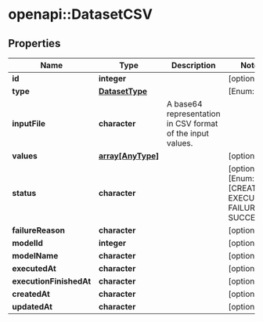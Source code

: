 # openapi::DatasetCSV


## Properties
Name | Type | Description | Notes
------------ | ------------- | ------------- | -------------
**id** | **integer** |  | [optional] 
**type** | [**DatasetType**](DatasetType.md) |  | [Enum: ] 
**inputFile** | **character** | A base64 representation in CSV format of the input values. | 
**values** | [**array[AnyType]**](AnyType.md) |  | [optional] 
**status** | **character** |  | [optional] [Enum: [CREATED, EXECUTING, FAILURE, SUCCESS]] 
**failureReason** | **character** |  | [optional] 
**modelId** | **integer** |  | [optional] 
**modelName** | **character** |  | [optional] 
**executedAt** | **character** |  | [optional] 
**executionFinishedAt** | **character** |  | [optional] 
**createdAt** | **character** |  | [optional] 
**updatedAt** | **character** |  | [optional] 


